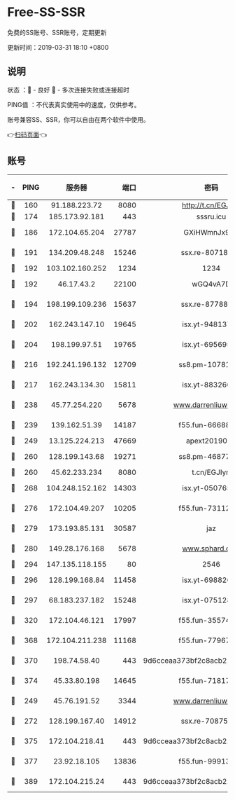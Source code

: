 # Free-SS-SSR

免费的SS账号、SSR账号，定期更新

更新时间：2019-03-31 18:10 +0800

## 说明

状态     ：🙂 - 良好 🙁 - 多次连接失败或连接超时

PING值   ：不代表真实使用中的速度，仅供参考。

账号兼容SS、SSR，你可以自由在两个软件中使用。

👉[扫码页面](https://liesauer.github.io/Free-SS-SSR/)👈

## 账号

|-|PING|服务器|端口|密码|加密方式|区域|
|:----:|:----:|:-----:|-----:|:----:|:----:|:----:|
|🙂|160|91.188.223.72|8080|http://t.cn/EGJIyrl|rc4-md5|RU|
|🙂|174|185.173.92.181|443|sssru.icu|rc4-md5|RU|
|🙂|186|172.104.65.204|27787|GXiHWmnJx94S|aes-256-cfb|JP|
|🙂|191|134.209.48.248|15246|ssx.re-80718024|aes-256-cfb|US|
|🙂|192|103.102.160.252|1234|1234|rc4-md5|JP|
|🙂|192|46.17.43.2|22100|wGQ4vA7D|aes-256-gcm|RU|
|🙂|194|198.199.109.236|15637|ssx.re-87788368|aes-256-cfb|US|
|🙂|202|162.243.147.10|19645|isx.yt-94813744|aes-256-cfb|US|
|🙂|204|198.199.97.51|19765|isx.yt-69569587|aes-256-cfb|US|
|🙂|216|192.241.196.132|12709|ss8.pm-10781424|aes-256-cfb|US|
|🙂|217|162.243.134.30|15811|isx.yt-88326098|aes-256-cfb|US|
|🙂|238|45.77.254.220|5678|www.darrenliuwei.com|aes-256-cfb|SG|
|🙂|239|139.162.51.39|14187|f55.fun-66688027|aes-256-cfb|SG|
|🙂|249|13.125.224.213|47669|apext2019001|chacha20|KR|
|🙂|260|128.199.143.68|19271|ss8.pm-46877395|aes-256-cfb|SG|
|🙂|260|45.62.233.234|8080|t.cn/EGJIyrl|rc4-md5|CA|
|🙂|268|104.248.152.162|14303|isx.yt-05076511|aes-256-cfb|SG|
|🙂|276|172.104.49.207|10205|f55.fun-73112677|aes-256-cfb|SG|
|🙂|279|173.193.85.131|30587|jaz|aes-256-cfb|US|
|🙂|280|149.28.176.168|5678|www.sphard.com|aes-256-cfb|AU|
|🙂|294|147.135.118.155|80|2546|chacha20|US|
|🙂|296|128.199.168.84|11458|isx.yt-69882688|aes-256-cfb|SG|
|🙂|297|68.183.237.182|15248|isx.yt-07512892|aes-256-cfb|SG|
|🙂|320|172.104.46.121|17997|f55.fun-35574744|aes-256-cfb|SG|
|🙂|368|172.104.211.238|11168|f55.fun-77967881|aes-256-cfb|US|
|🙂|370|198.74.58.40|443|9d6cceaa373bf2c8acb22e60b6a58be6|aes-256-cfb|US|
|🙂|374|45.33.80.198|14645|f55.fun-71817463|aes-256-cfb|US|
|🙂|249|45.76.191.52|3344|www.darrenliuwei.com|aes-256-cfb|JP|
|🙂|272|128.199.167.40|14912|ssx.re-70875731|aes-256-cfb|SG|
|🙂|375|172.104.218.41|443|9d6cceaa373bf2c8acb22e60b6a58be6|aes-256-cfb|US|
|🙂|377|23.92.18.105|13836|f55.fun-99913847|aes-256-cfb|US|
|🙁|389|172.104.215.24|443|9d6cceaa373bf2c8acb22e60b6a58be6|aes-256-cfb|US|
